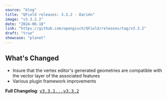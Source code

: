 ```yaml
---
source: "blog"
title: "QField releases: 3.3.2 - Darién"
image: "v3.3.2.2"
date: "2024-06-18"
link: "https://github.com/opengisch/QField/releases/tag/v3.3.2"
draft: "true"
showcase: "planet"
---
```


<h2>What's Changed</h2>
<ul>
<li>Insure that the vertex editor's generated geometries are compatible with the vector layer of the associated features</li>
<li>Various plugin framework improvements</li>
</ul>
<p><strong>Full Changelog</strong>: <a class="commit-link" href="https://github.com/opengisch/QField/compare/v3.3.1...v3.3.2"><tt>v3.3.1...v3.3.2</tt></a></p>
